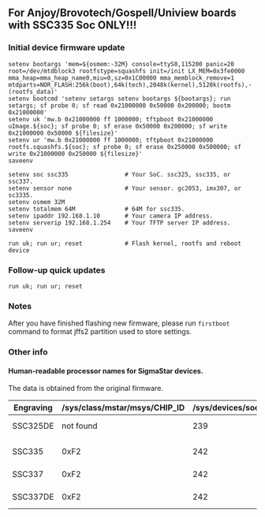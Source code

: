 For Anjoy/Brovotech/Gospell/Uniview boards with SSC335 Soc ONLY!!!
------------------------------------------------------------------

### Initial device firmware update

```
setenv bootargs 'mem=${osmem:-32M} console=ttyS0,115200 panic=20 root=/dev/mtdblock3 rootfstype=squashfs init=/init LX_MEM=0x3fe0000 mma_heap=mma_heap_name0,miu=0,sz=0x1C00000 mma_memblock_remove=1 mtdparts=NOR_FLASH:256k(boot),64k(tech),2048k(kernel),5120k(rootfs),-(rootfs_data)'
setenv bootcmd 'setenv setargs setenv bootargs ${bootargs}; run setargs; sf probe 0; sf read 0x21000000 0x50000 0x200000; bootm 0x21000000'
setenv uk 'mw.b 0x21000000 ff 1000000; tftpboot 0x21000000 uImage.${soc}; sf probe 0; sf erase 0x50000 0x200000; sf write 0x21000000 0x50000 ${filesize}'
setenv ur 'mw.b 0x21000000 ff 1000000; tftpboot 0x21000000 rootfs.squashfs.${soc}; sf probe 0; sf erase 0x250000 0x500000; sf write 0x21000000 0x250000 ${filesize}'
saveenv

setenv soc ssc335                # Your SoC. ssc325, ssc335, or ssc337.
setenv sensor none               # Your sensor. gc2053, imx307, or sc3335.
setenv osmem 32M
setenv totalmem 64M              # 64M for ssc335.
setenv ipaddr 192.168.1.10       # Your camera IP address.
setenv serverip 192.168.1.254    # Your TFTP server IP address.
saveenv

run uk; run ur; reset            # Flash kernel, rootfs and reboot device
```

### Follow-up quick updates

```
run uk; run ur; reset
```

### Notes

After you have finished flashing new firmware, please run `firstboot` command
to format jffs2 partition used to store settings.


### Other info

#### Human-readable processor names for SigmaStar devices.
The data is obtained from the original firmware.

| Engraving | /sys/class/mstar/msys/CHIP_ID | /sys/devices/soc0/soc_id | /sys/devices/soc0/machine        |
|-----------|-------------------------------|--------------------------|----------------------------------|
| SSC325DE  | not found                     | 239                      | INFINITY6 SSC009B-S01A QFN128    |
|           |                               |                          |                                  |
| SSC335    | 0xF2                          | 242                      | INFINITY6B0 SSC009A-S01A QFN88   |
| SSC337    | 0xF2                          | 242                      | INFINITY6B0 SSC009A-S01A QFN88   |
| SSC337DE  | 0xF2                          | 242                      | INFINITY6B0 SSC009B-S01A QFN128  |
